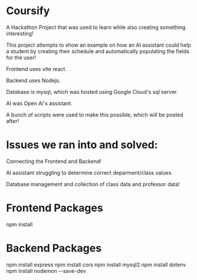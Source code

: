 # Coursify
A Hackathon Project that was used to learn while also creating something interesting!

This project attempts to show an example on how an AI assistant could help a student by creating their schedule and automatically populating the fields for the user!

Frontend uses vite react.

Backend uses Nodejs.

Database is mysql, which was hosted using Google Cloud's sql server.

AI was Open Ai's assistant.

A bunch of scripts were used to make this possible, which will be posted after!






# Issues we ran into and solved:
Connecting the Frontend and Backend!

AI assistant struggling to determine correct deparment/class values.

Database management and collection of class data and professor data!


# Frontend Packages
npm install

# Backend Packages
npm install express npm install cors npm install mysql2 npm install dotenv npm install nodemon --save-dev
